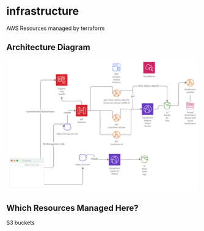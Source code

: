 # infrastructure
AWS Resources managed by terraform

## Architecture Diagram
![Architecture Diagram](./diagrams/281P1ArchitectureV2.jpg "V2")

## Which Resources Managed Here?
S3 buckets
